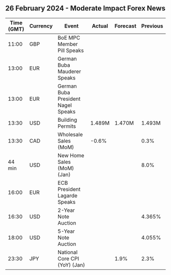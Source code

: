 ## 26 February 2024 - Moderate Impact Forex News

| Time (GMT) | Currency | Event | Actual | Forecast | Previous |
|------|----------|-------|--------|----------|----------|
| 11:00 | GBP | BoE MPC Member Pill Speaks |  |  |  |
| 13:00 | EUR | German Buba Mauderer Speaks |  |  |  |
| 13:00 | EUR | German Buba President Nagel Speaks |  |  |  |
| 13:30 | USD | Building Permits | 1.489M | 1.470M | 1.493M |
| 13:30 | CAD | Wholesale Sales (MoM) | -0.6% |  | 0.3% |
| 44 min | USD | New Home Sales (MoM) (Jan) |  |  | 8.0% |
| 16:00 | EUR | ECB President Lagarde Speaks |  |  |  |
| 16:30 | USD | 2-Year Note Auction |  |  | 4.365% |
| 18:00 | USD | 5-Year Note Auction |  |  | 4.055% |
| 23:30 | JPY | National Core CPI (YoY) (Jan) |  | 1.9% | 2.3% |
